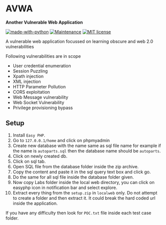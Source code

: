# AVWA

**Another Vulnerable Web Application**

[![made-with-python](https://img.shields.io/badge/Made%20with-PHP-1f425f.svg)](https://www.php.org/)  [![Maintenance](https://img.shields.io/badge/Maintained%3F-yes-green.svg)](https://GitHub.com/vjex/AVWA/graphs/commit-activity)  [![MIT license](https://img.shields.io/badge/License-MIT-blue.svg)](https://lbesson.mit-license.org/)



A vulnerable web application focussed on learning obscure and web 2.0 vulnerabilities

Following vulnerabilities are in scope

  -  User credential enumeration
  -  Session Puzzling
  -   Xpath injection
  -  XML injection
  -   HTTP Parameter Pollution
  -   CORS exploitation
  -  Web Message vulnerability
  -   Web Socket Vulnerability
  -  Privilege provisioning bypass


## Setup

 1.	Install `Easy PHP`.
 2.	Go to `127.0.0.1/home` and click on phpmyadmin
 3.	Create new database with the name same as sql file name for example if the name is `autoparts.sql` then the database name should be `autoparts`.
 4.	Click on newly created db.
 5.	Click on sql tab.
 6.	Open SQL file from the database folder inside the zip archive.
 7.	Copy the content and paste it in the sql query text box and click go.
 8.	Do the same for all sql file inside the database folder given.
 9.	Now copy Labs folder inside the local web directory, you can click on easyphp icon in notification bar and select explore.
 10.	Extract every thing from the `setup.zip` in `localweb` only. Do not attempt to create a folder and then extract it. It could break the hard coded url inside the application.

If you have any difficulty then look for `POC.txt` file inside each test case folder.

